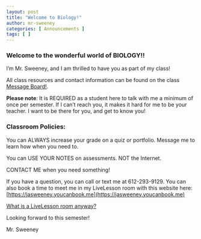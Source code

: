 ```yaml
---
layout: post
title: "Welcome to Biology!"
author: mr-sweeney
categories: [ Announcements ]
tags: [ ]
---
```


### Welcome to the wonderful world of BIOLOGY!!

I’m Mr. Sweeney, and I am thrilled to have you as part of my class!  

All class resources and contact information can be found on the class [Message Board!](https://docs.google.com/presentation/d/e/2PACX-1vQgYKwh6Z7otnCtLliczTrL5AObiFt1U9-DiZ_uN34Tkf-MrjFHu12DGTLOKoPBDG8DaKOv7F7ptiBV/pub?start=false&loop=false&delayms=3000).

**Please note**: It is REQUIRED as a student here to talk with me a minimum of once per semester.  If I can’t reach you, it makes it hard for me to be your teacher.  I want to be there for you, and get to know you! 


### Classroom Policies:

You can ALWAYS increase your grade on a quiz or portfolio.  Message me to learn how when you need to. 

You can USE YOUR NOTES on assessments.  NOT the Internet. 

CONTACT ME when you need something! 

If you have a question, you can call or text me at 612-293-9129. You can also book a time to meet me in my LiveLesson room with this website here: [https://jasweeney.youcanbook.me](https://jasweeney.youcanbook.me) 

[What is a LiveLesson room anyway?](whats-a-live-lesson-room)

Looking forward to this semester! 

Mr. Sweeney
